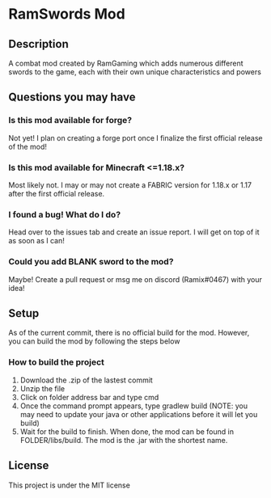# RamSwords Mod

## Description

A combat mod created by RamGaming which adds numerous different swords to the game, each with their own unique characteristics and powers

## Questions you may have

### Is this mod available for forge?

Not yet! I plan on creating a forge port once I finalize the first official release of the mod!

### Is this mod available for Minecraft <=1.18.x?

Most likely not. I may or may not create a FABRIC version for 1.18.x or 1.17 after the first official release.

### I found a bug! What do I do?

Head over to the issues tab and create an issue report. I will get on top of it as soon as I can!

### Could you add BLANK sword to the mod?

Maybe! Create a pull request or msg me on discord (Ramix#0467) with your idea!



## Setup

As of the current commit, there is no official build for the mod. However, you can build the mod by following the steps below

### How to build the project

1. Download the .zip of the lastest commit
2. Unzip the file
3. Click on folder address bar and type cmd
4. Once the command prompt appears, type gradlew build (NOTE: you may need to update your java or other applications before it will let you build)
5. Wait for the build to finish. When done, the mod can be found in FOLDER/libs/build. The mod is the .jar with the shortest name.

## License

This project is under the MIT license
